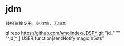 # jdm
线报监控专用，纯收集，无审查

ql repo https://github.com/Amolindex/JDSPY.git "jd_" "" "^jd[^_]|USER|function|sendNotify|magic|h5sts"
